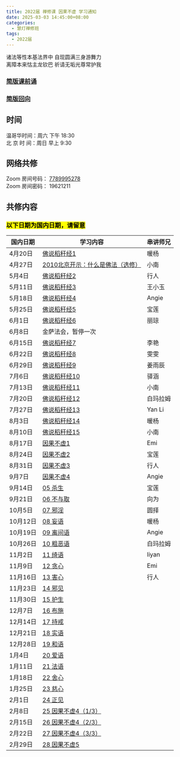 ```yaml
---
title: 2022届 禅修课 因果不虚 学习通知
date: 2025-03-03 14:45:00+08:00
categories:
  - 慧灯禅修班
tags:
  - 2022届
---
```

诸法等性本基法界中 自现圆满三身游舞力\
离障本来怙主龙钦巴 祈请无垢光尊常护我
































### [简版课前诵](https://s3.ap-northeast-1.wasabisys.com/hdcx/hdv/videos/%E5%8A%A0%E8%A1%8C%E7%8F%AD%E7%AE%80%E7%89%88%E8%AF%BE%E5%89%8D%E5%BF%B5%E8%AF%B5.mp4)
































### [简版回向](https://s3.ap-northeast-1.wasabisys.com/hdcx/hdv/videos/%E5%9B%9E%E5%90%91(2021%E7%89%88).mp4)
































## 时间
































温哥华时间：周六 下午 18:30\
北 京 时 间：周日 早上 9:30
































## 网络共修
































Zoom 房间号码： [7789995278](https://us02web.zoom.us/j/7789995278?pwd=VjZmbWJFY2k2K0E5RVB2cTNIQmhqUT09)\
Zoom 房间密码： 19621211
































## 共修内容
































### <mark>以下日期为国内日期，请留意</mark>
































| 国内日期       | 学习内容                                                  | 串讲师兄      |
| ---------- | ----------------------------------------------------- | --------- |
|4月20日 | [佛说稻秆经1](https://s3.ap-northeast-1.wasabisys.com/hdcx/jmy/慧灯禅修课/慧灯禅修课第三册/佛说稻秆经/从《佛说稻秆经》谈佛教人生观和世界观1.mp4)  | 暖杨 | 
|4月27日| [2010北京开示：什么是佛法（选修）](https://www.fohuifayu.com/index.php/huideng-jiangtang/fofa-jianxiu/jichu-zhishi/692-l10011) |小南 | 
|5月4日 | [佛说稻秆经2](https://s3.ap-northeast-1.wasabisys.com/hdcx/jmy/慧灯禅修课/慧灯禅修课第三册/佛说稻秆经/从《佛说稻秆经》谈佛教人生观和世界观2.mp4) |行人 | 
|5月11日| [佛说稻秆经3](https://s3.ap-northeast-1.wasabisys.com/hdcx/jmy/慧灯禅修课/慧灯禅修课第三册/佛说稻秆经/从《佛说稻秆经》谈佛教人生观和世界观3.mp4) |王小玉 | 
|5月18日| [佛说稻秆经4](https://s3.ap-northeast-1.wasabisys.com/hdcx/jmy/慧灯禅修课/慧灯禅修课第三册/佛说稻秆经/从《佛说稻秆经》谈佛教人生观和世界观4.mp4) |Angie | 
|5月25日| [佛说稻秆经5](https://s3.ap-northeast-1.wasabisys.com/hdcx/jmy/慧灯禅修课/慧灯禅修课第三册/佛说稻秆经/从《佛说稻秆经》谈佛教人生观和世界观5.mp4) |宝莲 | 
|6月1日 | [佛说稻秆经6](https://s3.ap-northeast-1.wasabisys.com/hdcx/jmy/慧灯禅修课/慧灯禅修课第三册/佛说稻秆经/从《佛说稻秆经》谈佛教人生观和世界观6.mp4) |丽琼 | 
|6月8日 | 金萨法会，暂停一次
|6月15日| [佛说稻秆经7](https://s3.ap-northeast-1.wasabisys.com/hdcx/jmy/慧灯禅修课/慧灯禅修课第三册/佛说稻秆经/从《佛说稻秆经》谈佛教人生观和世界观7.mp4) |李艳 | 
|6月22日| [佛说稻秆经8](https://s3.ap-northeast-1.wasabisys.com/hdcx/jmy/慧灯禅修课/慧灯禅修课第三册/佛说稻秆经/从《佛说稻秆经》谈佛教人生观和世界观8.mp4) |雯雯 | 
|6月29日| [佛说稻秆经9](https://s3.ap-northeast-1.wasabisys.com/hdcx/jmy/慧灯禅修课/慧灯禅修课第三册/佛说稻秆经/从《佛说稻秆经》谈佛教人生观和世界观9.mp4) |姜雨辰 | 
|7月6日  |[佛说稻秆经10](https://s3.ap-northeast-1.wasabisys.com/hdcx/jmy/慧灯禅修课/慧灯禅修课第三册/佛说稻秆经/从《佛说稻秆经》谈佛教人生观和世界观10.mp4)  |驿涵 | 
|7月13日 |[佛说稻秆经11](https://s3.ap-northeast-1.wasabisys.com/hdcx/jmy/慧灯禅修课/慧灯禅修课第三册/佛说稻秆经/从《佛说稻秆经》谈佛教人生观和世界观11.mp4) |小南
|7月20日 |[佛说稻秆经12](https://s3.ap-northeast-1.wasabisys.com/hdcx/jmy/慧灯禅修课/慧灯禅修课第三册/佛说稻秆经/从《佛说稻秆经》谈佛教人生观和世界观12.mp4) |白玛拉姆|
|7月27日 |[佛说稻秆经13](https://s3.ap-northeast-1.wasabisys.com/hdcx/jmy/慧灯禅修课/慧灯禅修课第三册/佛说稻秆经/从《佛说稻秆经》谈佛教人生观和世界观13.mp4) |Yan Li|
|8月3日  |[佛说稻秆经14](https://s3.ap-northeast-1.wasabisys.com/hdcx/jmy/慧灯禅修课/慧灯禅修课第三册/佛说稻秆经/从《佛说稻秆经》谈佛教人生观和世界观14.mp4) |暖杨|
|8月10日 |[佛说稻秆经15](https://s3.ap-northeast-1.wasabisys.com/hdcx/jmy/慧灯禅修课/慧灯禅修课第三册/佛说稻秆经/从《佛说稻秆经》谈佛教人生观和世界观15.mp4) |小南|
|8月17日 |[因果不虚1](https://huidengchanxiu.net/4jx/4yg/01) |Emi|
|8月24日 |[因果不虚2](https://huidengchanxiu.net/4jx/4yg/02) |宝莲| 
|8月31日 |[因果不虚3](https://huidengchanxiu.net/4jx/4yg/03) |行人| 
|9月7日  |[因果不虚4](https://huidengchanxiu.net/4jx/4yg/04) |Angie| 
|9月14日 |[05 杀生](https://huidengchanxiu.net/4jx/4yg/05)  |宝莲|
|9月21日 |[06 不与取](https://huidengchanxiu.net/4jx/4yg/06) |向为|
|10月5日 |[07 邪淫](https://huidengchanxiu.net/4jx/4yg/07)|圆择|
|10月12日|[08 妄语](https://huidengchanxiu.net/4jx/4yg/08)| 暖杨|
|10月19日|[09 离间语](https://huidengchanxiu.net/4jx/4yg/09)| Angie|
|10月26日|[10 粗恶语](https://huidengchanxiu.net/4jx/4yg/10)| 白玛拉姆|
|11月2日 |[11 绮语](https://huidengchanxiu.net/4jx/4yg/11)|liyan|
|11月9日 |[12 贪心](https://huidengchanxiu.net/4jx/4yg/12)|Emi|
|11月16日|[13 害心](https://huidengchanxiu.net/4jx/4yg/13)| 行人|
|11月23日|[14 邪见](https://huidengchanxiu.net/4jx/4yg/14)| |
|11月30日|[15 护生](https://huidengchanxiu.net/4jx/4yg/15)| |
|12月7日 |[16 布施](https://huidengchanxiu.net/4jx/4yg/16)| |
|12月14日|[17 持戒](https://huidengchanxiu.net/4jx/4yg/17)| |
|12月21日|[18 实语](https://huidengchanxiu.net/4jx/4yg/18)| |
|12月28日|[19 和语](https://huidengchanxiu.net/4jx/4yg/19)| |
|1月4日  |[20 爱语](https://huidengchanxiu.net/4jx/4yg/20)| |
|1月11日 |[21 法语](https://huidengchanxiu.net/4jx/4yg/21)| |
|1月18日 |[22 舍心](https://huidengchanxiu.net/4jx/4yg/22)| |
|1月25日 |[23 慈心](https://huidengchanxiu.net/4jx/4yg/23)| |
|2月1日  |[24 正见](https://huidengchanxiu.net/4jx/4yg/24)| |
|2月8日  |[25 因果不虚4（1/3）](https://huidengchanxiu.net/4jx/4yg/25)| |
|2月15日 |[26 因果不虚4（2/3）](https://huidengchanxiu.net/4jx/4yg/26)| |
|2月22日 |[27 因果不虚4（3/3）](https://huidengchanxiu.net/4jx/4yg/27)| |
|2月29日 |[28 因果不虚5](https://huidengchanxiu.net/4jx/4yg/28)| |






























